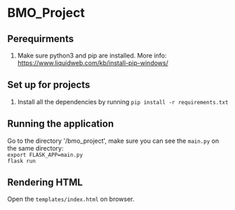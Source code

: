 # BMO_Project
## Perequirments
1. Make sure python3 and pip are installed. More info: https://www.liquidweb.com/kb/install-pip-windows/

## Set up for projects
1. Install all the dependencies by running `pip install -r requirements.txt`

## Running the application
Go to the directory '/bmo_project', make sure you can see the `main.py` on the same directory:\
`export FLASK_APP=main.py`\
`flask run`

## Rendering HTML
Open the `templates/index.html` on browser.
